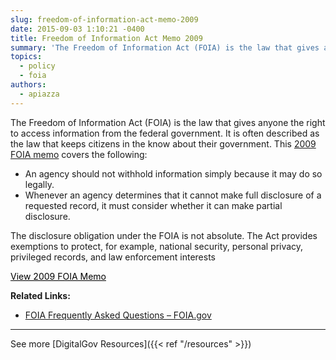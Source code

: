 ```yaml
---
slug: freedom-of-information-act-memo-2009
date: 2015-09-03 1:10:21 -0400
title: Freedom of Information Act Memo 2009
summary: 'The Freedom of Information Act (FOIA) is the law that gives anyone the right to access information from the federal government. It is often described as the law that keeps citizens in the know about their government. This 2009 FOIA memo covers the following: An agency should not withhold information simply because it may do so legally. Whenever an'
topics:
  - policy
  - foia
authors:
  - apiazza
---
```


The Freedom of Information Act (FOIA) is the law that gives anyone the right to access information from the federal government. It is often described as the law that keeps citizens in the know about their government. This [2009 FOIA memo](http://www.justice.gov/sites/default/files/ag/legacy/2009/06/24/foia-memo-march2009.pdf) covers the following:

  * An agency should not withhold information simply because it may do so legally.
  * Whenever an agency determines that it cannot make full disclosure of a requested record, it must consider whether it can make partial disclosure.

The disclosure obligation under the FOIA is not absolute. The Act provides exemptions to protect, for example, national security, personal privacy, privileged records, and law enforcement interests

<a class="button" style="color: #000000" href="http://www.justice.gov/sites/default/files/ag/legacy/2009/06/24/foia-memo-march2009.pdf">View 2009 FOIA Memo</a>

**Related Links:** 

  * [FOIA Frequently Asked Questions – FOIA.gov](http://www.foia.gov/faq.html)

* * *

See more [DigitalGov Resources]({{< ref "/resources" >}})
